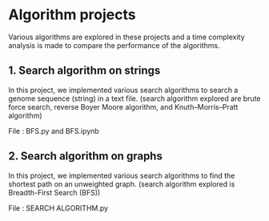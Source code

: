 # Algorithm projects

Various algorithms are explored in these projects and a time complexity analysis is made to compare the performance of the algorithms.


## 1. Search algorithm on strings

In this project, we implemented various search algorithms to search a genome sequence (string) in a text file. 
(search algorithm explored are brute force search, reverse Boyer Moore algorithm, and Knuth–Morris–Pratt algorithm)

File : BFS.py and BFS.ipynb

## 2. Search algorithm on graphs

In this project, we implemented various search algorithms to find the shortest path on an unweighted graph.
(search algorithm explored is Breadth-First Search (BFS))

File : SEARCH ALGORITHM.py

